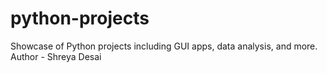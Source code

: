 # python-projects
Showcase of Python projects including GUI apps, data analysis, and more.
<br>
Author - Shreya Desai
